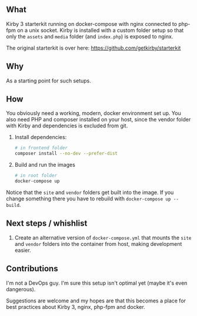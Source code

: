 ## What
Kirby 3 starterkit running on docker-compose with nginx connected to php-fpm on a unix socket. 
Kirby is installed with a custom folder setup so that only the `assets` and `media` folder (and `index.php`) is exposed to nginx.

The original starterkit is over here: https://github.com/getkirby/starterkit

## Why 
As a starting point for such setups. 

## How
You obviously need a working, modern, docker environment set up. You also need PHP and composer installed on your host, since the vendor folder with Kirby and dependencies is excluded from git.

1. Install dependencies:
    ```bash
    # in frontend folder
    composer install --no-dev --prefer-dist
    ```
2. Build and run the images
    ```bash
    # in root folder
    docker-compose up
    ```

Notice that the `site` and `vendor` folders get built into the image. If you change something there you have to rebuild with `docker-compose up --build`.

## Next steps / whishlist
1. Create an alternative version of `docker-compose.yml` that mounts the `site` and `vendor` folders into the container from host, making development easier. 

## Contributions
I'm not a DevOps guy. I'm sure this setup isn't optimal yet (maybe it's even dangerous). 

Suggestions are welcome and my hopes are that this becomes a place for best practices about Kirby 3, nginx, php-fpm and docker. 